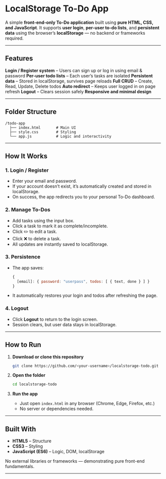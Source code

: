 
# LocalStorage To-Do App

A simple **front-end-only To-Do application** built using **pure HTML, CSS, and JavaScript**.
It supports **user login**, **per-user to-do lists**, and **persistent data** using the browser’s **localStorage** — no backend or frameworks required.

---

## Features

**Login / Register system** – Users can sign up or log in using email & password
**Per-user todo lists** – Each user’s tasks are isolated
**Persistent data** – Stored in localStorage, survives page reloads
**Full CRUD** – Create, Read, Update, Delete todos
**Auto redirect** – Keeps user logged in on page refresh
**Logout** – Clears session safely
**Responsive and minimal design**

---

## Folder Structure

```
/todo-app
  ├── index.html       # Main UI
  ├── style.css        # Styling
  └── app.js           # Logic and interactivity
```

---

## How It Works

### 1. Login / Register

* Enter your email and password.
* If your account doesn’t exist, it’s automatically created and stored in localStorage.
* On success, the app redirects you to your personal To-Do dashboard.

### 2. Manage To-Dos

* Add tasks using the input box.
* Click a task to mark it as complete/incomplete.
* Click ✏️ to edit a task.
* Click ❌ to delete a task.
* All updates are instantly saved to localStorage.

### 3. Persistence

* The app saves:

  ```js
  {
    [email]: { password: "userpass", todos: [ { text, done } ] }
  }
  ```
* It automatically restores your login and todos after refreshing the page.

### 4. Logout

* Click **Logout** to return to the login screen.
* Session clears, but user data stays in localStorage.

---

## How to Run

1. **Download or clone this repository**

   ```bash
   git clone https://github.com/<your-username>/localstorage-todo.git
   ```

2. **Open the folder**

   ```bash
   cd localstorage-todo
   ```

3. **Run the app**

   * Just open `index.html` in any browser (Chrome, Edge, Firefox, etc.)
   * No server or dependencies needed.

---

## Built With

* **HTML5** – Structure
* **CSS3** – Styling
* **JavaScript (ES6)** – Logic, DOM, localStorage

No external libraries or frameworks — demonstrating pure front-end fundamentals.

---